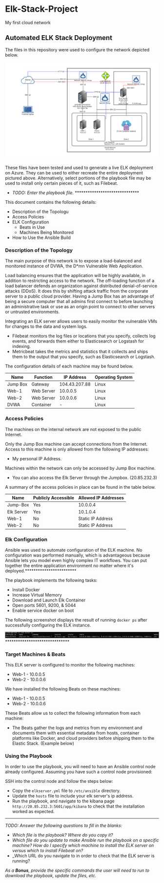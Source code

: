 # Elk-Stack-Project
My first cloud network
## Automated ELK Stack Deployment

The files in this repository were used to configure the network depicted below.



![alt text](https://github.com/wevertonribeiroferreira/Azure-Virtual-Lab/blob/main/network_diagram.png)



These files have been tested and used to generate a live ELK deployment on Azure. They can be used to either recreate the entire deployment pictured above. Alternatively, select portions of the playbook file may be used to install only certain pieces of it, such as Filebeat.

  - _TODO: Enter the playbook file._ ******************************

This document contains the following details:
- Description of the Topologu
- Access Policies
- ELK Configuration
  - Beats in Use
  - Machines Being Monitored
- How to Use the Ansible Build


### Description of the Topology

The main purpose of this network is to expose a load-balanced and monitored instance of DVWA, the D*mn Vulnerable Web Application.

Load balancing ensures that the application will be highly available, in addition to restricting access to the network. The off-loading function of a load balancer defends an organization against distributed denial-of-service attacks (DDoS). It does this by shifting attack traffic from the corporate server to a public cloud provider. Having a Jump Box has an advantage of being a secure computer that all admins first connect to before launching an administrative task or use as an origin point to connect to other servers or untrusted environments.

Integrating an ELK server allows users to easily monitor the vulnerable VMs for changes to the data and system logs.
- Filebeat monitors the log files or locations that you specify, collects log events, and forwards them either to Elasticsearch or Logstash for indexing.
- Metricbeat takes the metrics and statistics that it collects and ships them to the output that you specify, such as Elasticsearch or Logstash.

The configuration details of each machine may be found below.

| Name     | Function    | IP Address   | Operating System |
|----------|-------------|--------------|------------------|
| Jump Box | Gateway     | 104.43.207.88| Linux            |
| Web-1    | Web Server  | 10.0.0.5     | Linux            |
| Web-2    | Web Server  | 10.0.0.6     | Linux            |
| DVWA     | Container   |      -       | Linux            |

### Access Policies

The machines on the internal network are not exposed to the public Internet. 

Only the Jump Box machine can accept connections from the Internet. Access to this machine is only allowed from the following IP addresses:

- My personal IP Address.

Machines within the network can only be accessed by Jump Box machine.
- You can also access the Elk Server through the Jumpbox. (20.85.232.3)

A summary of the access policies in place can be found in the table below.

| Name      | Publicly Accessible | Allowed IP Addresses |
|-----------|---------------------|----------------------|
| Jump-Box  |         Yes         |       10.0.0.4       |
| Elk Server|         Yes         |       10.1.0.4       |
| Web-1     |         No          |   Static IP Address  |
| Web-2     |         No          |   Static IP Address  |

### Elk Configuration

Ansible was used to automate configuration of the ELK machine. No configuration was performed manually, which is advantageous because Ansible lets you model even highly complex IT workflows. You can put together the entire application environment no matter where it's deployed.************************

The playbook implements the following tasks:
- Install Docker
- Increase Virtual Memory
- Download and Launch Elk Container
- Open ports 5601, 9200, & 5044
- Enable service docker on boot


The following screenshot displays the result of running `docker ps` after successfully configuring the ELK instance.

![Docker](https://github.com/wevertonribeiroferreira/Azure-Virtual-Lab/blob/main/elk.PNG) ******************************

### Target Machines & Beats
This ELK server is configured to monitor the following machines:
- Web-1 - 10.0.0.5
- Web-2 - 10.0.0.6

We have installed the following Beats on these machines:
- Web-1 - 10.0.0.5
- Web-2 - 10.0.0.6

These Beats allow us to collect the following information from each machine:
- The Beats gather the logs and metrics from my environment and documents them with essential metadata from hosts, container platforms like Docker, and cloud providers before shipping them to the Elastic Stack. (Example below)

### Using the Playbook
In order to use the playbook, you will need to have an Ansible control node already configured. Assuming you have such a control node provisioned: 


SSH into the control node and follow the steps below:

- Copy the `elkserver.yml` file to `/etc/ansible` directory.
- Update the `hosts` file to include your elk server's ip address.
- Run the playbook, and navigate to the kibana page `http://20.85.232.3:5601/app/kibana` to check that the installation worked as expected.



***


_TODO: Answer the following questions to fill in the blanks:_
- _Which file is the playbook? Where do you copy it?_
- _Which file do you update to make Ansible run the playbook on a specific machine? How do I specify which machine to install the ELK server on versus which to install Filebeat on?_
- _Which URL do you navigate to in order to check that the ELK server is running?

_As a **Bonus**, provide the specific commands the user will need to run to download the playbook, update the files, etc._
